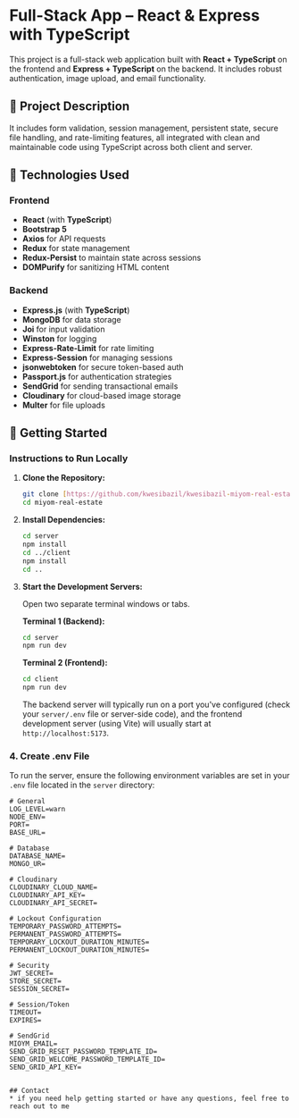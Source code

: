 # Full-Stack App – React & Express with TypeScript

This project is a full-stack web application built with **React + TypeScript** on the frontend and **Express + TypeScript** on the backend. It includes robust authentication, image upload, and email functionality.



## 📘 Project Description

It includes form validation, session management, persistent state, secure file handling, and rate-limiting features, all integrated with clean and maintainable code using TypeScript across both client and server.

## 🧰 Technologies Used

### Frontend

- **React** (with **TypeScript**)
- **Bootstrap 5**
- **Axios** for API requests
- **Redux** for state management
- **Redux-Persist** to maintain state across sessions
- **DOMPurify** for sanitizing HTML content

### Backend

- **Express.js** (with **TypeScript**)
- **MongoDB** for data storage
- **Joi** for input validation
- **Winston** for logging
- **Express-Rate-Limit** for rate limiting
- **Express-Session** for managing sessions
- **jsonwebtoken** for secure token-based auth
- **Passport.js** for authentication strategies
- **SendGrid** for sending transactional emails
- **Cloudinary** for cloud-based image storage
- **Multer** for file uploads


## 🚀 Getting Started

### Instructions to Run Locally

1.  **Clone the Repository:**

    ```bash
    git clone [https://github.com/kwesibazil/kwesibazil-miyom-real-estate.git]
    cd miyom-real-estate
    ```

2.  **Install Dependencies:**

    ```bash
    cd server
    npm install
    cd ../client
    npm install
    cd ..
    ```

3.  **Start the Development Servers:**

    Open two separate terminal windows or tabs.

    **Terminal 1 (Backend):**

    ```bash
    cd server
    npm run dev
    ```

    **Terminal 2 (Frontend):**

    ```bash
    cd client
    npm run dev
    ```

    The backend server will typically run on a port you've configured (check your `server/.env` file or server-side code), and the frontend development server (using Vite) will usually start at `http://localhost:5173`.


### 4. Create .env File

To run the server, ensure the following environment variables are set in your `.env` file located in the `server` directory:

```env
# General
LOG_LEVEL=warn
NODE_ENV=
PORT=
BASE_URL=

# Database
DATABASE_NAME=
MONGO_UR=

# Cloudinary
CLOUDINARY_CLOUD_NAME=
CLOUDINARY_API_KEY=
CLOUDINARY_API_SECRET=

# Lockout Configuration
TEMPORARY_PASSWORD_ATTEMPTS=
PERMANENT_PASSWORD_ATTEMPTS=
TEMPORARY_LOCKOUT_DURATION_MINUTES=
PERMANENT_LOCKOUT_DURATION_MINUTES=

# Security
JWT_SECRET=
STORE_SECRET=
SESSION_SECRET=

# Session/Token
TIMEOUT=
EXPIRES=

# SendGrid
MIOYM_EMAIL=
SEND_GRID_RESET_PASSWORD_TEMPLATE_ID=
SEND_GRID_WELCOME_PASSWORD_TEMPLATE_ID=
SEND_GRID_API_KEY=


## Contact
* if you need help getting started or have any questions, feel free to reach out to me